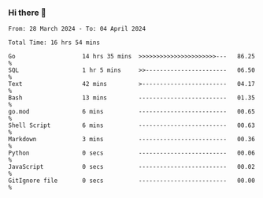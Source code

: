 ### Hi there 👋

<!--
**zhumeme/zhumeme** is a ✨ _special_ ✨ repository because its `README.md` (this file) appears on your GitHub profile.

Here are some ideas to get you started:

- 🔭 I’m currently working on ...
- 🌱 I’m currently learning ...
- 👯 I’m looking to collaborate on ...
- 🤔 I’m looking for help with ...
- 💬 Ask me about ...
- 📫 How to reach me: ...
- 😄 Pronouns: ...
- ⚡ Fun fact: ...
-->

<!--START_SECTION:waka-->

```all_time
From: 28 March 2024 - To: 04 April 2024

Total Time: 16 hrs 54 mins

Go                   14 hrs 35 mins  >>>>>>>>>>>>>>>>>>>>>>---   86.25 %
SQL                  1 hr 5 mins     >>-----------------------   06.50 %
Text                 42 mins         >------------------------   04.17 %
Bash                 13 mins         -------------------------   01.35 %
go.mod               6 mins          -------------------------   00.65 %
Shell Script         6 mins          -------------------------   00.63 %
Markdown             3 mins          -------------------------   00.36 %
Python               0 secs          -------------------------   00.06 %
JavaScript           0 secs          -------------------------   00.02 %
GitIgnore file       0 secs          -------------------------   00.00 %
```

<!--END_SECTION:waka-->
